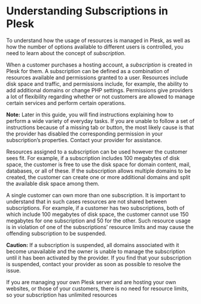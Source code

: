 # Understanding Subscriptions in Plesk

To understand how the usage of resources is managed in Plesk, as well as how the number of options available to different users is controlled, you need to learn about the concept of _subscription_.

When a customer purchases a hosting account, a _subscription_ is created in Plesk for them. A subscription can be defined as a combination of resources available and permissions granted to a user. Resources include disk space and traffic, and permissions include, for example, the ability to add additional domains or change PHP settings. Permissions give providers a lot of flexibility regarding whether or not customers are allowed to manage certain services and perform certain operations.

**Note:** Later in this guide, you will find instructions explaining how to perform a wide variety of everyday tasks. If you are unable to follow a set of instructions because of a missing tab or button, the most likely cause is that the provider has disabled the corresponding permission in your subscription’s properties. Contact your provider for assistance.

Resources assigned to a subscription can be used however the customer sees fit. For example, if a subscription includes 100 megabytes of disk space, the customer is free to use the disk space for domain content, mail, databases, or all of these. If the subscription allows multiple domains to be created, the customer can create one or more additional domains and split the available disk space among them.

A single customer can own more than one subscription. It is important to understand that in such cases resources are not shared between subscriptions. For example, if a customer has two subscriptions, both of which include 100 megabytes of disk space, the customer cannot use 150 megabytes for one subscription and 50 for the other. Such resource usage is in violation of one of the subscriptions’ resource limits and may cause the offending subscription to be suspended.

**Caution:** If a subscription is suspended, all domains associated with it become unavailable and the owner is unable to manage the subscription until it has been activated by the provider. If you find that your subscription is suspended, contact your provider as soon as possible to resolve the issue.

If you are managing your own Plesk server and are hosting your own websites, or those of your customers, there is no need for resource limits, so your subscription has unlimited resources

